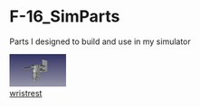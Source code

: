 # F-16_SimParts
Parts I designed to build and use in my simulator

[<img src="pics/wristrestCAD.png" width=100 />](wristrest)  
[wristrest](wristrest)

